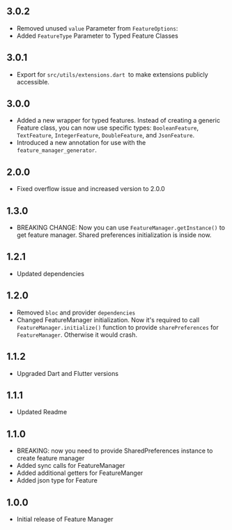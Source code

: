 ## 3.0.2

- Removed unused `value` Parameter from `FeatureOptions`:
- Added `FeatureType` Parameter to Typed Feature Classes

## 3.0.1

- Export for `src/utils/extensions.dart `to make extensions publicly accessible.

## 3.0.0

- Added a new wrapper for typed features. Instead of creating a generic Feature class, you can now use specific types: `BooleanFeature`, `TextFeature`, `IntegerFeature`, `DoubleFeature`, and `JsonFeature`.
- Introduced a new annotation for use with the `feature_manager_generator`.

## 2.0.0

- Fixed overflow issue and increased version to 2.0.0

## 1.3.0

- BREAKING CHANGE: Now you can use `FeatureManager.getInstance()` to get feature manager. Shared preferences initialization is inside now.

## 1.2.1

- Updated dependencies

## 1.2.0

- Removed `bloc` and provider `dependencies`
- Changed FeatureManager initialization. Now it's required to call `FeatureManager.initialize()` function to provide `sharePreferences` for `FeatureManager`. Otherwise it would crash.

## 1.1.2

- Upgraded Dart and Flutter versions

## 1.1.1

- Updated Readme

## 1.1.0

- BREAKING: now you need to provide SharedPreferences instance to create feature manager
- Added sync calls for FeatureManager
- Added additional getters for FeatureManger
- Added json type for Feature

## 1.0.0

- Initial release of Feature Manager
